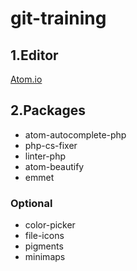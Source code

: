 # git-training
## 1.Editor 
[Atom.io](http://atom.io)
## 2.Packages
* atom-autocomplete-php
* php-cs-fixer
* linter-php
* atom-beautify
* emmet
### Optional
* color-picker
* file-icons
* pigments
* minimaps


